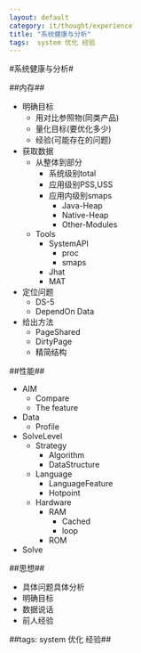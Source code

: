 ```yaml
---
layout: default
category: it/thought/experience
title: "系统健康与分析"
tags:  system 优化 经验
---
```


#系统健康与分析#



##内存##
* 明确目标
  * 用对比参照物(同类产品)
  * 量化目标(要优化多少)
  * 经验(可能存在的问题)
* 获取数据
  * 从整体到部分
    * 系统级别total
    * 应用级别PSS,USS
    * 应用内级别smaps
      * Java-Heap
      * Native-Heap
      * Other-Modules
  * Tools
    * SystemAPI
      * proc
      * smaps
    * Jhat
    * MAT
* 定位问题
  * DS-5
  * DependOn Data
* 给出方法
  * PageShared
  * DirtyPage
  * 精简结构



##性能##
* AIM
  * Compare
  * The feature
* Data
  * Profile
* SolveLevel
  * Strategy
    * Algorithm
    * DataStructure
  * Language
    * LanguageFeature
    * Hotpoint
  * Hardware
    * RAM
      * Cached
      * loop 
    * ROM
* Solve



##思想##
* 具体问题具体分析 
* 明确目标
* 数据说话
* 前人经验



##tags: system 优化 经验##
